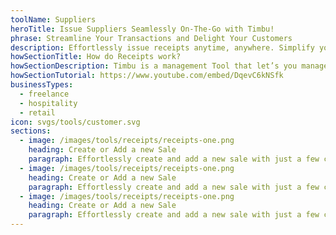```yaml
---
toolName: Suppliers
heroTitle: Issue Suppliers Seamlessly On-The-Go with Timbu!
phrase: Streamline Your Transactions and Delight Your Customers
description: Effortlessly issue receipts anytime, anywhere. Simplify your record-keeping and enhance customer satisfaction with our user-friendly receipt issuance solution.
howSectionTitle: How do Receipts work?
howSectionDescription: Timbu is a management Tool that let’s you manage and Grow your business!
howSectionTutorial: https://www.youtube.com/embed/DqevC6kNSfk
businessTypes:
  - freelance
  - hospitality
  - retail
icon: svgs/tools/customer.svg
sections:
  - image: /images/tools/receipts/receipts-one.png
    heading: Create or Add a new Sale
    paragraph: Effortlessly create and add a new sale with just a few clicks. Streamline your workflow by entering essential details, such as products, quantities, and customer information. Simplify the sales process and save valuable time with our intuitive interface.
  - image: /images/tools/receipts/receipts-one.png
    heading: Create or Add a new Sale
    paragraph: Effortlessly create and add a new sale with just a few clicks. Streamline your workflow by entering essential details, such as products, quantities, and customer information. Simplify the sales process and save valuable time with our intuitive interface.
  - image: /images/tools/receipts/receipts-one.png
    heading: Create or Add a new Sale
    paragraph: Effortlessly create and add a new sale with just a few clicks. Streamline your workflow by entering essential details, such as products, quantities, and customer information. Simplify the sales process and save valuable time with our intuitive interface.
---
```


